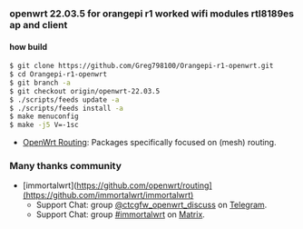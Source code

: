<h3 align="left">openwrt 22.03.5 for orangepi r1 worked wifi modules rtl8189es ap and client</h3>

<h4 align="left">how build</h4>

```sh
$ git clone https://github.com/Greg798100/Orangepi-r1-openwrt.git
$ cd Orangepi-r1-openwrt
$ git branch -a
$ git checkout origin/openwrt-22.03.5
$ ./scripts/feeds update -a
$ ./scripts/feeds install -a
$ make menuconfig
$ make -j5 V=-1sc
```
- [OpenWrt Routing](https://github.com/openwrt/routing): Packages specifically focused on (mesh) routing.
### Many thanks community
- [immortalwrt](https://github.com/openwrt/routing](https://github.com/immortalwrt/immortalwrt)
  - Support Chat: group [@ctcgfw_openwrt_discuss](https://t.me/ctcgfw_openwrt_discuss) on [Telegram](https://telegram.org/).
  - Support Chat: group [#immortalwrt](https://matrix.to/#/#immortalwrt:matrix.org) on [Matrix](https://matrix.org/).

